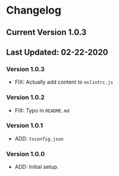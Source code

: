 # Changelog

## Current Version 1.0.3

## Last Updated: 02-22-2020

### Version 1.0.3

- FIX: Actually add content to `eslintrc.js`

### Version 1.0.2

- FIX: Typo in `README.md`

### Version 1.0.1

- ADD: `tsconfig.json`

### Version 1.0.0

- ADD: Initial setup.

